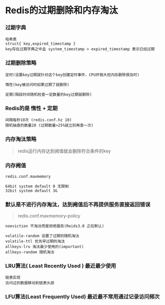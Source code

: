 # Redis的过期删除和内存淘汰

### 过期字典
```
哈希表
struct{ key,expired_timestamp }
key存在过期字典之中且 system_timestamp > expired_timestamp 表示已经过期
```

### 过期删除策略
```
定时(设置key过期就针对这个key创建定时事件，CPU开销大但内存删除很及时)

惰性(key被访问时如果过期了就删除)

定期(隔段时间随机检查一定数量的key过期就删除)
```

### Redis的是 惰性 + 定期
```
间隔每秒10次 (redis.conf.hz 10)
随机抽查的数量20 (过期数量>25%就立刻再查一次)
```


### 内存淘汰策略

> redis运行内存达到阙值就会删除符合条件的key

### 内存阙值
```
redis.conf.maxmemory

64bit system default 0 无限制
32bit system default 3G
```

### 默认是不进行内存淘汰，达到阙值后不再提供服务直接返回错误 

> redis.conf.maxmemory-policy

```
noeviction 不淘汰而是拒绝服务(Reids3.0 之后默认)

volatile-random 设置了过期的随机淘汰
volatile-ttl 优先早过期的淘汰
allkeys-lru 淘汰最少使用的(important)
allkeys-random 随机淘汰
```

### LRU算法( Least Recently Used ) 最近最少使用
```
链表实现
访问过的数据移动到链表头部
```

### LFU算法(Least Frequently Used) 最近最不常用通过记录访问频次
